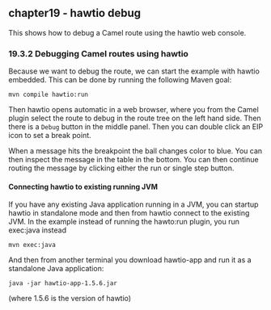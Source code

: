 chapter19 - hawtio debug
------------------------

This shows how to debug a Camel route using the hawtio web console.

### 19.3.2 Debugging Camel routes using hawtio

Because we want to debug the route, we can start the example with hawtio embedded.
This can be done by running the following Maven goal:

    mvn compile hawtio:run

Then hawtio opens automatic in a web browser, where you from the Camel plugin select
the route to debug in the route tree on the left hand side. Then there is a `Debug` button
in the middle panel. Then you can double click an EIP icon to set a break point.

When a message hits the breakpoint the ball changes color to blue. You can then inspect
the message in the table in the bottom. You can then continue routing the message
by clicking either the run or single step button.


#### Connecting hawtio to existing running JVM

If you have any existing Java application running in a JVM, you can startup hawtio in standalone mode
and then from hawtio connect to the existing JVM. In the example instead of running the hawto:run plugin,
you run exec:java instead

    mvn exec:java

And then from another terminal you download hawtio-app and run it as a standalone Java application:

    java -jar hawtio-app-1.5.6.jar

(where 1.5.6 is the version of hawtio)
